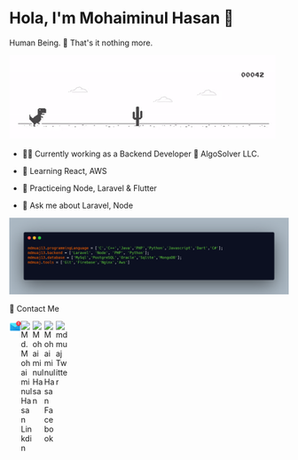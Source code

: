 
# Hola, I'm Mohaiminul Hasan 👋
Human Being. 👨  That's it nothing more.

![Bored](https://raw.githubusercontent.com/mdmuaj13/mdmuaj13/master/files/dino.gif "Bored !")

- 👨‍💼 Currently working as a Backend Developer 🏢 AlgoSolver LLC.
- 🌱 Learning React, AWS
- 🙌 Practiceing Node, Laravel & Flutter

- 💬 Ask me about Laravel, Node  



![Programming Info](https://raw.githubusercontent.com/mdmuaj13/mdmuaj13/master/files/info.png "Programming Info")

🙋 Contact Me

<a href="mailto:iammuaj@gmail.com">
    <img align="left" alt="Mail " width="21px" src="https://raw.githubusercontent.com/mdmuaj13/mdmuaj13/master/files/mail.png" />
</a>

<a href="https://www.linkedin.com/in/md-mohaiminul-hasan/">
    <img align="left" alt="Md. Mohaiminul Hasan Linkdin" width="21px" src="https://firebasestorage.googleapis.com/v0/b/github--images.appspot.com/o/Github%20images%2Flinkedin.svg?alt=media&token=0e662ab8-db11-475a-9c43-18d89bcdfde0" />
</a>  

<a href="http://www.mohaiminulhasan.info/">
    <img align="left" alt="Mohaiminul Hasan" width="21px" src="https://firebasestorage.googleapis.com/v0/b/github--images.appspot.com/o/Github%20images%2Fwww.svg?alt=media&token=18d94c5d-5df5-4f38-80e3-2f515df0f47d" />
</a>


<a href="https://www.facebook.com/mhmuaj">
    <img align="left" alt="Mohaiminul Hasan Facebook" width="21px" src="https://firebasestorage.googleapis.com/v0/b/github--images.appspot.com/o/Github%20images%2Ffacebook.svg?alt=media&token=bf3ea589-7c5c-4a0d-b839-8198ef39c502" />
</a> 

<a href="https://twitter.com/mdmuaj" style="margin: 20px;">
    <img align="left" alt="mdmuaj Twitter" width="21px" src="https://firebasestorage.googleapis.com/v0/b/github--images.appspot.com/o/Github%20images%2Ftwitter.svg?alt=media&token=0e4ffc45-d873-47ee-b08c-9b98b4fe66cf" />
</a> 

</br> 



